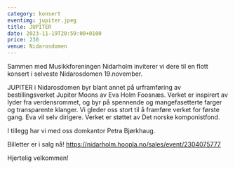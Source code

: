 ```yaml
---
category: konsert
eventimg: jupiter.jpeg
title: JUPITER
date: 2023-11-19T20:59:00+0100
price: 230
venue: Nidarosdomen
---
```

Sammen med Musikkforeningen Nidarholm inviterer vi dere til en flott konsert i selveste Nidarosdomen 19.november. 

JUPITER i Nidarosdomen byr blant annet på urframføring av bestillingsverket Jupiter Moons av Eva Holm Foosnæs. Verket er inspirert av lyder fra verdensrommet, og byr på spennende og mangefasetterte farger og transparente klanger. Vi gleder oss stort til å framføre verket for første gang. Eva vil selv dirigere. 
Verket er støttet av Det norske komponistfond. 

I tillegg har vi med oss domkantor Petra Bjørkhaug.

Billetter er i salg nå! https://nidarholm.hoopla.no/sales/event/2304075777

Hjertelig velkommen!
